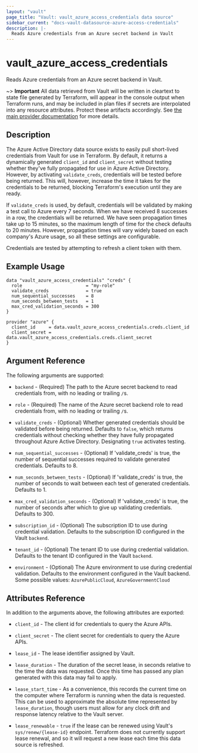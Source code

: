 ```yaml
---
layout: "vault"
page_title: "Vault: vault_azure_access_credentials data source"
sidebar_current: "docs-vault-datasource-azure-access-credentials"
description: |-
  Reads Azure credentials from an Azure secret backend in Vault
---
```


# vault\_azure\_access\_credentials

Reads Azure credentials from an Azure secret backend in Vault.

~> **Important** All data retrieved from Vault will be
written in cleartext to state file generated by Terraform, will appear in
the console output when Terraform runs, and may be included in plan files
if secrets are interpolated into any resource attributes.
Protect these artifacts accordingly. See
[the main provider documentation](../index.html)
for more details.

## Description

The Azure Active Directory data source exists to easily pull short-lived
credentials from Vault for use in Terraform. By default, it returns a 
dynamically generated `client_id` and `client_secret` without testing 
whether they've fully propagated for use in Azure Active Directory. However,
by activating `validate_creds`, credentials will be tested before being 
returned. This will, however, increase the time it takes for the credentials
to be returned, blocking Terraform's execution until they are ready.

If `validate_creds` is used, by default, credentials will be validated by 
making a test call to Azure every 7 seconds. When we have received 8 
successes in a row, the credentials will be returned. We have seen propagation 
times take up to 15 minutes, so the maximum length of time for the check defaults 
to 20 minutes. However, propagation times will vary widely based on each company's Azure
usage, so all these settings are configurable.

Credentials are tested by attempting to refresh a client token with them.

## Example Usage

```hcl
data "vault_azure_access_credentials" "creds" {
  role                        = "my-role"
  validate_creds              = true
  num_sequential_successes    = 8
  num_seconds_between_tests   = 1
  max_cred_validation_seconds = 300 
}

provider "azure" {
  client_id     = data.vault_azure_access_credentials.creds.client_id
  client_secret = data.vault_azure_access_credentials.creds.client_secret
}
```

## Argument Reference

The following arguments are supported:

* `backend` - (Required) The path to the Azure secret backend to
read credentials from, with no leading or trailing `/`s.

* `role` - (Required) The name of the Azure secret backend role to read
credentials from, with no leading or trailing `/`s.

* `validate_creds` - (Optional) Whether generated credentials should be 
validated before being returned. Defaults to `false`, which returns 
credentials without checking whether they have fully propagated throughout
Azure Active Directory. Designating `true` activates testing.

* `num_sequential_successes` - (Optional) If 'validate_creds' is true, 
the number of sequential successes required to validate generated 
credentials. Defaults to 8.

* `num_seconds_between_tests` - (Optional) If 'validate_creds' is true, 
the number of seconds to wait between each test of generated credentials.
Defaults to 1.

* `max_cred_validation_seconds` - (Optional) If 'validate_creds' is true, 
the number of seconds after which to give up validating credentials. Defaults
to 300.

* `subscription_id` - (Optional) The subscription ID to use during credential
  validation. Defaults to the subscription ID configured in the Vault `backend`.

* `tenant_id` - (Optional) The tenant ID to use during credential validation.
   Defaults to the tenant ID configured in the Vault `backend`.

* `environment` - (Optional) The Azure environment to use during credential validation.
  Defaults to the environment configured in the Vault backend.
  Some possible values: `AzurePublicCloud`, `AzureGovernmentCloud`

## Attributes Reference

In addition to the arguments above, the following attributes are exported:

* `client_id` - The client id for credentials to query the Azure APIs.

* `client_secret` - The client secret for credentials to query the Azure APIs.

* `lease_id` - The lease identifier assigned by Vault.

* `lease_duration` - The duration of the secret lease, in seconds relative
to the time the data was requested. Once this time has passed any plan
generated with this data may fail to apply.

* `lease_start_time` - As a convenience, this records the current time
on the computer where Terraform is running when the data is requested.
This can be used to approximate the absolute time represented by
`lease_duration`, though users must allow for any clock drift and response
latency relative to the Vault server.

* `lease_renewable` - `true` if the lease can be renewed using Vault's
`sys/renew/{lease-id}` endpoint. Terraform does not currently support lease
renewal, and so it will request a new lease each time this data source is
refreshed.
